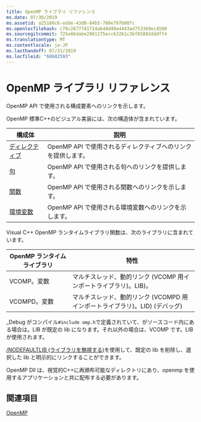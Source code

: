```yaml
---
title: OpenMP ライブラリ リファレンス
ms.date: 07/30/2019
ms.assetid: a25188c6-edde-43d0-84b5-780e797b08fc
ms.openlocfilehash: c78c2677741714ab48d49a4443ad753369ec4500
ms.sourcegitcommit: 725e86dabe2901175ecc63261c3bf05802dddff4
ms.translationtype: MT
ms.contentlocale: ja-JP
ms.lasthandoff: 07/31/2019
ms.locfileid: "68682593"
---
```

# <a name="openmp-library-reference"></a>OpenMP ライブラリ リファレンス

OpenMP API で使用される構成要素へのリンクを示します。

OpenMP 標準C++のビジュアル実装には、次の構造体が含まれています。

|構成体|説明|
|---------------|-----------------|
|[ディレクティブ](openmp-directives.md)|OpenMP API で使用されるディレクティブへのリンクを提供します。|
|[句](openmp-clauses.md)|OpenMP API で使用される句へのリンクを提供します。|
|[関数](openmp-functions.md)|OpenMP API で使用される関数へのリンクを示します。|
|[環境変数](openmp-environment-variables.md)|OpenMP API で使用される環境変数へのリンクを示します。|

Visual C++ OpenMP ランタイムライブラリ関数は、次のライブラリに含まれています。

|OpenMP ランタイムライブラリ|特性|
|------------------------------|---------------------|
|VCOMP。変数|マルチスレッド、動的リンク (VCOMP 用インポートライブラリ)。LIB)。|
|VCOMPD。変数|マルチスレッド、動的リンク (VCOMPD 用インポートライブラリ)。LID) (デバッグ)|

_Debug がコンパイル`#include omp.h`で定義されていて、がソースコード内にある場合は。LIB が既定の lib になります。それ以外の場合は、VCOMP です。LIB が使用されます。

[/NODEFAULTLIB (ライブラリを無視する)](../../../build/reference/nodefaultlib-ignore-libraries.md)を使用して、既定の lib を削除し、選択した lib と明示的にリンクすることができます。

OpenMP Dll は、視覚的C++に再頒布可能なディレクトリにあり、openmp を使用するアプリケーションと共に配布する必要があります。

## <a name="see-also"></a>関連項目

[OpenMP](../../../parallel/openmp/openmp-in-visual-cpp.md)